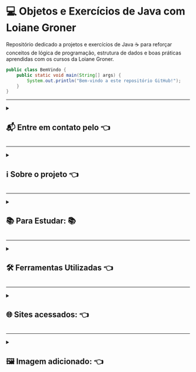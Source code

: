 # 💻 Objetos e Exercícios de Java com Loiane Groner

Repositório dedicado a projetos e exercícios de Java ☕ para reforçar conceitos de lógica de programação, estrutura de dados e boas práticas aprendidas com os cursos da Loiane Groner.

```java
public class BemVindo {
    public static void main(String[] args) {
        System.out.println("Bem-vindo a este repositório GitHub!");
    }
}
```

---

<details>
<summary>

## 📬 Entre em contato pelo :point_left:

</summary>

> [![Telegram](https://img.shields.io/badge/Telegram-000?style=for-the-badge&logo=telegram&logoColor=2CA5E0)](https://t.me/Carlaol) [![WhatsApp](https://img.shields.io/badge/WhatsApp-25D366?style=for-the-badge&logo=whatsapp&logoColor=white)](https://api.whatsapp.com/send?1=pt_BR&phone=5521985745077) [![Gmail](https://img.shields.io/badge/Gmail-333333?style=for-the-badge&logo=gmail&logoColor=red)](mailto:carlostecnico@mail.com) [![X](https://img.shields.io/badge/X-000?style=for-the-badge&logo=x)](https://x.com/Carlao_Me_Ajuda) [![Instagram](https://img.shields.io/badge/-Instagram-%23E4405F?style=for-the-badge&logo=instagram&logoColor=white)](https://www.instagram.com/carlao.me.ajuda/) [![LinkedIn](https://img.shields.io/badge/LinkedIn-0077B5?style=for-the-badge&logo=linkedin&logoColor=white)](https://www.linkedin.com/in/carlos-eduardo-dos-s-figueiredo/)  [![GitHub](https://img.shields.io/badge/GitHub-100000?style=for-the-badge&logo=github&logoColor=white)](https://github.com/carloseduardonit/) [![Discord](https://img.shields.io/badge/Discord-7289DA?style=for-the-badge&logo=discord&logoColor=white)](https://discord.com/channels/@carloseduardonit/) ![Slack](https://img.shields.io/badge/Slack-4A154B?style=for-the-badge&logo=slack&logoColor=white)

</details>

---

<details>
  <summary>

## ℹ️ Sobre o projeto :point_left:

  </summary>
    <p style="text-align: justify;">
      Repositório é responsável pela ampliação dos meus conhecimentos voltado a programação em Java com a tutoria <a href="https://github.com/loiane">Loiane Groner</a>.  
      Eu já tinha feito este curso básico mas perdi tudo...
      Fazer o que não usava versionamento de código.
    </p>
</details>

---

<details>
 <summary>

## 📚 Para Estudar: 📚

  </summary>
> [ ] Aula 01 - Introdução ao Curso de Java
> [ ] Aula 02 - Instalação do Java e Eclipse
> [ ] Aula 03 - Primeiro Programa Java
> [ ] Aula 04 - Variáveis e Tipos Primitivos
> [ ] Aula 05 - Operadores
> [ ] Aula 06 - Estruturas Condicionais
> [ ] Aula 07 - Estruturas de Repetição
> [ ] Aula 08 - Arrays
> [ ] Aula 09 - Métodos
> [ ] Aula 10 - Tratamento de Exceções
> [ ] Aula 11 - Orientação a Objetos
> [ ] Aula 12 - Herança
> [ ] Aula 13 - Polimorfismo
> [ ] Aula 14 - Classes Abstratas
> [ ] Aula 15 - Interfaces
> [ ] Aula 16 - Pacotes
> [ ] Aula 17 - Java.lang
> [ ] Aula 18 - Java.util
> [ ] Aula 19 - Java.io
> [ ] Aula 20 - Java.sql
> [ ] Aula 21 - Java.util.Date
> [ ] Aula 22 - Java.util.Calendar
> [ ] Aula 23 - Java.util.Locale
> [ ] Aula 24 - Java.util.ResourceBundle
> [ ] Aula 25 - Java.util.Scanner
> [ ] Aula 26 - Java.util.Formatter
> [ ] Aula 27 - Java.util.regex
> [ ] Aula 28 - Java.util.Collections
> [ ] Aula 29 - Java.util.Arrays
> [ ] Aula 30 - Java.util.Comparator
> [ ] Aula 31 - Java.util.List
> [ ] Aula 32 - Java.util.Set
> [ ] Aula 33 - Java.util.Map
> [ ] Aula 34 - Java.util.Queue
> [ ] Aula 35 - Java.util.Deque
> [ ] Aula 36 - Java.util.Stack
> [ ] Aula 37 - Java.util.Vector
> [ ] Aula 38 - Java.util.LinkedList
> [ ] Aula 39 - Java.util.ArrayList
> [ ] Aula 40 - Java.util.HashSet
> [ ] Aula 41 - Java.util.LinkedHashSet
> [ ] Aula 42 - Java.util.TreeSet
> [ ] Aula 43 - Java.util.HashMap
> [ ] Aula 44 - Java.util.LinkedHashMap
> [ ] Aula 45 - Java.util.TreeMap
> [ ] Aula 46 - Java.util.PriorityQueue
> [ ] Aula 47 - Java.util.ArrayDeque
> [ ] Aula 48 - Java.util.AbstractCollection
> [ ] Aula 49 - Java.util.AbstractList
> [ ] Aula 50 - Java.util.AbstractSet
> [ ] Aula 51 - Java.util.AbstractMap
> [ ] Aula 52 - Java.util.AbstractQueue
> [ ] Aula 53 - Java.util.AbstractSequentialList
> [ ] Aula 54 - Java.util.AbstractMap.SimpleEntry
> [ ] Aula 55 - Java.util.AbstractMap.SimpleImmutableEntry
> [ ] Aula 56 - Java.util.AbstractMap.SimpleEntry
> [ ] Aula 57 - Java.util.AbstractMap.SimpleImmutableEntry
</details>

---

<details>
  <summary>

## 🛠 Ferramentas Utilizadas :point_left:

  </summary>

### 🧠 Para Logica: 🧠

> * [**Flowgorithm-2.23.1**](http://www.flowgorithm.org/download/)

### ☕ Para Codificar em Java: ☕

> * [**Netbeans 8.2**](https://netbeans.org/downloads/8.2/rc/)
>   * **JDK 1.8**
> * [**Visual Studio Code**](https://code.visualstudio.com/download)
> * [**Notepad++**](https://notepad-plus-plus.org/downloads/)

### 🗂️ Para Versionamento: 🗂️

> * [**GitHub Desktop**](https://desktop.github.com/)
>   * [**GitBook**](https://app.gitbook.com/)

</details>

---

<details>
  <summary>

## 🌐 Sites acessados: :point_left:

  </summary>

> * [**https://loiane.training/**](https://loiane.training/)
> * [**Curso De Java Gratuito**](https://www.youtube.com/playlist?list=PLGxZ4Rq3BOBq0KXHsp5J3PxyFaBIXVs3r)
</details>

---

<details>
  <summary>

## 🖼️ Imagem adicionado: :point_left:

  </summary>

> * [**autor: freepik**](https://www.flaticon.com/br/autores/freepik)

</details>
